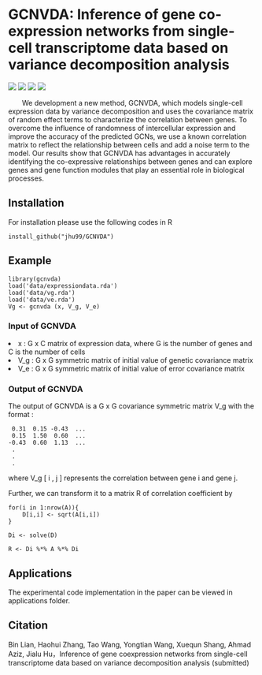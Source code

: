 # GCNVDA: Inference of gene co-expression networks from single-cell transcriptome data based on variance decomposition analysis

![](https://img.shields.io/github/r-package/v/jhu99/GCNVDA)
![](https://img.shields.io/github/license/jhu99/GCNVDA)
[![](https://img.shields.io/badge/downloads-108-green)](https://github.com/jhu99/GCNVDA/graphs/traffic)
![](https://img.shields.io/github/stars/jhu99/gcnvda?style=social)

&emsp;&emsp;We development a new method, GCNVDA, which models single-cell expression data by variance decomposition and uses the covariance matrix of random effect terms to characterize the correlation between genes. To overcome the influence of randomness of intercellular expression and improve the accuracy of the predicted GCNs, we use a known correlation matrix to reflect the relationship between cells and add a noise term to the model. Our results show that GCNVDA has advantages in accurately identifying the co-expressive relationships between genes and can explore genes and gene function modules that play an essential role in biological processes.

## Installation
For installation please use the following codes in R

```
install_github("jhu99/GCNVDA")
```
## Example
```
library(gcnvda)
load('data/expressiondata.rda')
load('data/vg.rda')
load('data/ve.rda')
Vg <- gcnvda (x, V_g, V_e)
```

### Input of GCNVDA
 <li type="disc">x&nbsp;:&nbsp;G x C matrix of expression data, where G is the number of genes and C is the number of cells</li>
 <li type="disc">V_g&nbsp;:&nbsp;G x G symmetric matrix of initial value of genetic covariance matrix</li>
 <li type="disc">V_e&nbsp;:&nbsp;G x G symmetric matrix of initial value of error covariance matrix</li>

### Output of GCNVDA 
The output of GCNVDA is a G x G covariance symmetric matrix V_g with the format :
```
 0.31  0.15 -0.43  ...
 0.15  1.50  0.60  ...
-0.43  0.60  1.13  ...
 . 
 .
 .
```
where V_g [&nbsp;i&nbsp;,&nbsp;j&nbsp;] represents the correlation between gene i and gene j.

Further, we can transform it to a matrix R of correlation coefficient by
```
for(i in 1:nrow(A)){
    D[i,i] <- sqrt(A[i,i])  
}

Di <- solve(D)

R <- Di %*% A %*% Di
```

## Applications
The experimental code implementation in the paper can be viewed in applications folder.

## Citation
Bin Lian, Haohui Zhang, Tao Wang, Yongtian Wang, Xuequn Shang, Ahmad
Aziz, Jialu Hu，Inference of gene coexpression networks from
single-cell transcriptome data based on variance
decomposition analysis (submitted)

